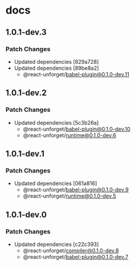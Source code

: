 # docs

## 1.0.1-dev.3

### Patch Changes

- Updated dependencies [829a728]
- Updated dependencies [89be8a2]
  - @react-unforget/babel-plugin@0.1.0-dev.11

## 1.0.1-dev.2

### Patch Changes

- Updated dependencies [5c3b26a]
  - @react-unforget/babel-plugin@0.1.0-dev.10
  - @react-unforget/runtime@0.1.0-dev.6

## 1.0.1-dev.1

### Patch Changes

- Updated dependencies [061a816]
  - @react-unforget/babel-plugin@0.1.0-dev.9
  - @react-unforget/runtime@0.1.0-dev.5

## 1.0.1-dev.0

### Patch Changes

- Updated dependencies [c22c393]
  - @react-unforget/compiler@0.1.0-dev.8
  - @react-unforget/babel-plugin@0.1.0-dev.7
